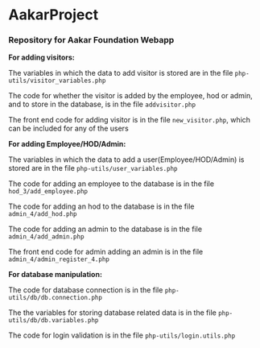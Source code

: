 # AakarProject
### Repository for Aakar Foundation Webapp


**For adding visitors:**

The variables in which the data to add visitor is stored are in the file `php-utils/visitor_variables.php`

The code for whether the visitor is added by the employee, hod or admin, and to store in the database, is in the file `addvisitor.php`

The front end code for adding visitor is in the file `new_visitor.php`, which can be included for any of the users



**For adding Employee/HOD/Admin:**

The variables in which the data to add a user(Employee/HOD/Admin) is stored are in the file `php-utils/user_variables.php`

The code for adding an employee to the database is in the file `hod_3/add_employee.php`

The code for adding an hod to the database is in the file `admin_4/add_hod.php`

The code for adding an admin to the database is in the file `admin_4/add_admin.php`

The front end code for admin adding an admin is in the file `admin_4/admin_register_4.php`



**For database manipulation:**

The code for database connection is in the file `php-utils/db/db.connection.php`

The the variables for storing database related data is in the file `php-utils/db/db.variables.php`



The code for login validation is in the file `php-utils/login.utils.php`
